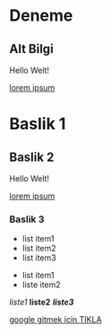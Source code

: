 # Deneme

## Alt Bilgi

Hello Welt!

[lorem ipsum](https://google.com)


# Baslik 1

## Baslik 2

Hello Welt!

[lorem ipsum](https://google.com)

### Baslik 3
 - list item1
 - list item2
 - list item3

 * list item1
 * liste item2


 *liste1* **liste2** ***liste3***

 [google gitmek icin TIKLA](https://google.com)
